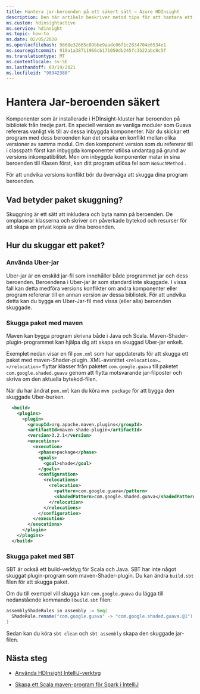 ```yaml
---
title: Hantera jar-beroenden på ett säkert sätt – Azure HDInsight
description: Den här artikeln beskriver metod tips för att hantera ett JAR-beroende (Java Archive) för HDInsight-program.
ms.custom: hdinsightactive
ms.service: hdinsight
ms.topic: how-to
ms.date: 02/05/2020
ms.openlocfilehash: 9868e32665c89bbe9aadc06f1c2834704e6534e1
ms.sourcegitcommit: 910a1a38711966cb171050db245fc3b22abc8c5f
ms.translationtype: MT
ms.contentlocale: sv-SE
ms.lasthandoff: 03/19/2021
ms.locfileid: "98942388"
---
```

# <a name="safely-manage-jar-dependencies"></a>Hantera Jar-beroenden säkert

Komponenter som är installerade i HDInsight-kluster har beroenden på bibliotek från tredje part. En speciell version av vanliga moduler som Guava refereras vanligt vis till av dessa inbyggda komponenter. När du skickar ett program med dess beroenden kan det orsaka en konflikt mellan olika versioner av samma modul. Om den komponent version som du refererar till i classpath först kan inbyggda komponenter utlösa undantag på grund av versions inkompatibilitet. Men om inbyggda komponenter matar in sina beroenden till Klasen först, kan ditt program utlösa fel som `NoSuchMethod` .

För att undvika versions konflikt bör du överväga att skugga dina program beroenden.

## <a name="what-does-package-shading-mean"></a>Vad betyder paket skuggning?
Skuggning är ett sätt att inkludera och byta namn på beroenden. De omplacerar klasserna och skriver om påverkade bytekod och resurser för att skapa en privat kopia av dina beroenden.

## <a name="how-to-shade-a-package"></a>Hur du skuggar ett paket?

### <a name="use-uber-jar"></a>Använda Uber-jar
Uber-jar är en enskild jar-fil som innehåller både programmet jar och dess beroenden. Beroendena i Uber-jar är som standard inte skuggade. I vissa fall kan detta medföra versions konflikter om andra komponenter eller program refererar till en annan version av dessa bibliotek. För att undvika detta kan du bygga en Uber-Jar-fil med vissa (eller alla) beroenden skuggade.

### <a name="shade-package-using-maven"></a>Skugga paket med maven
Maven kan bygga program skrivna både i Java och Scala. Maven-Shader-plugin-programmet kan hjälpa dig att skapa en skuggad Uber-jar enkelt.

Exemplet nedan visar en fil `pom.xml` som har uppdaterats för att skugga ett paket med maven-Shader-plugin.  XML-avsnittet `<relocation>…</relocation>` flyttar klasser från paketet `com.google.guava` till paketet `com.google.shaded.guava` genom att flytta motsvarande jar-filposter och skriva om den aktuella bytekod-filen.

När du har ändrat `pom.xml` kan du köra `mvn package` för att bygga den skuggade Uber-burken.

```xml
  <build>
    <plugins>
      <plugin>
        <groupId>org.apache.maven.plugins</groupId>
        <artifactId>maven-shade-plugin</artifactId>
        <version>3.2.1</version>
        <executions>
          <execution>
            <phase>package</phase>
            <goals>
              <goal>shade</goal>
            </goals>
            <configuration>
              <relocations>
                <relocation>
                  <pattern>com.google.guava</pattern>
                  <shadedPattern>com.google.shaded.guava</shadedPattern>
                </relocation>
              </relocations>
            </configuration>
          </execution>
        </executions>
      </plugin>
    </plugins>
  </build>
```

### <a name="shade-package-using-sbt"></a>Skugga paket med SBT
SBT är också ett build-verktyg för Scala och Java. SBT har inte något skuggat plugin-program som maven-Shader-plugin. Du kan ändra `build.sbt` filen för att skugga paket. 

Om du till exempel vill skugga kan `com.google.guava` du lägga till nedanstående kommando i `build.sbt` filen:

```scala
assemblyShadeRules in assembly := Seq(
  ShadeRule.rename("com.google.guava" -> "com.google.shaded.guava.@1").inAll
)
```

Sedan kan du köra `sbt clean` och `sbt assembly` skapa den skuggade jar-filen. 

## <a name="next-steps"></a>Nästa steg

* [Använda HDInsight IntelliJ-verktyg](../hadoop/apache-hadoop-visual-studio-tools-get-started.md)

* [Skapa ett Scala maven-program för Spark i IntelliJ](./apache-spark-create-standalone-application.md)